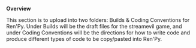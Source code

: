**Overview**

This section is to upload into two folders: Builds & Coding Conventions for Ren'Py. Under Builds will be the draft files for the streamevil game, and under Coding Conventions will be the directions for how to write code and produce different types of code to be copy/pasted into Ren'Py.

